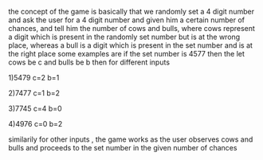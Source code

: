 the concept of the game is basically that we randomly set a 4 digit number and ask the user for a 4 digit number and given him
a certain number of chances, and tell him the number of cows and bulls, where cows represent a digit which is present in the 
randomly set number but is at the wrong place, whereas a bull is a digit which is present in the set number and is at the right place
some examples are
if the set number is 4577
then the let cows be c and bulls be  b
then for different inputs

1)5479 c=2 b=1

2)7477 c=1 b=2

3)7745 c=4 b=0

4)4976 c=0 b=2


similarily for other inputs , the game works as the user observes cows and bulls and proceeds to the set number in the given number
of chances
